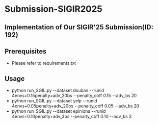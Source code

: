 # Submission-SIGIR2025
Implementation of Our SIGIR'25 Submission(ID: 192)
---------------

Prerequisites
-------------
* Please refer to requirements.txt

Usage
-----
* python run_SGIL.py --dataset douban   --runid 4envs+0.15penalty+adv_20bs  --penalty_coff 0.15 --adv_bs 20
* python run_SGIL.py --dataset yelp     --runid 4envs+0.05penalty+adv_20bs  --penalty_coff 0.05 --adv_bs 20
* python run_SGIL.py --dataset epinions --runid 4envs+0.10penalty+adv_3bs --penalty_coff 0.10 --adv_bs 3

